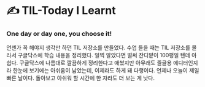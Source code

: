 # :writing_hand: TIL-Today I Learnt

### One day or day one, you choose it!
    
언젠가 꼭 해야지 생각만 하던 TIL 저장소를 만들었다. 수업 들을 때는 TIL 저장소를 몰라서 구글닥스에 학습 내용을 정리했다. 일찍 알았다면 벌써 잔디밭이 100평일 텐데 아쉽다. 구글닥스에 나름대로 깔끔하게 정리한다고 애썼지만 아무래도 줄글용 에디터인지라 한눈에 보기에는 아쉬움이 남았는데, 이제라도 하게 돼 다행이다. 언제나 오늘이 제일 빠른 날이다. 돌아보고 아쉬워 할 시간에 한 자라도 더 보는 게 낫다. 
 
